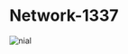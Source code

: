 # Network-1337

![nial](https://media.tenor.com/EqYE3DoVcjoAAAAC/serial-experiments-lain-yasuo-iwakura.gif)
